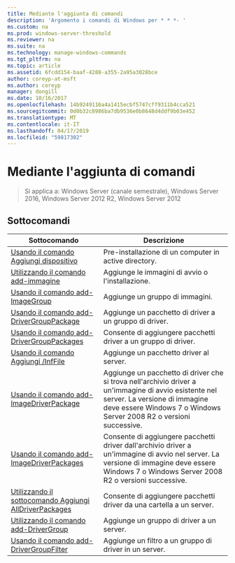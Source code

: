 ```yaml
---
title: Mediante l'aggiunta di comandi
description: 'Argomento i comandi di Windows per * * *- '
ms.custom: na
ms.prod: windows-server-threshold
ms.reviewer: na
ms.suite: na
ms.technology: manage-windows-commands
ms.tgt_pltfrm: na
ms.topic: article
ms.assetid: 6fcdd154-baaf-4288-a355-2a95a3028bce
author: coreyp-at-msft
ms.author: coreyp
manager: dongill
ms.date: 10/16/2017
ms.openlocfilehash: 14b9249116a4a1415ecbf5747cff9311b4cca521
ms.sourcegitcommit: 0d0b32c8986ba7db9536e0b8648d4ddf9b03e452
ms.translationtype: MT
ms.contentlocale: it-IT
ms.lasthandoff: 04/17/2019
ms.locfileid: "59817302"
---
```

# <a name="using-the-add-command"></a>Mediante l'aggiunta di comandi

>Si applica a: Windows Server (canale semestrale), Windows Server 2016, Windows Server 2012 R2, Windows Server 2012

## <a name="subcommands"></a>Sottocomandi
|Sottocomando|Descrizione|
|-------|--------|
|[Usando il comando Aggiungi dispositivo](using-the-add-device-command.md)|Pre-installazione di un computer in active directory.|
|[Utilizzando il comando add-immagine](using-the-add-image-command.md)|Aggiunge le immagini di avvio o l'installazione.|
|[Usando il comando add-ImageGroup](using-the-add-imagegroup-command.md)|Aggiunge un gruppo di immagini.|
|[Usando il comando add-DriverGroupPackage](using-the-add-drivergrouppackage-command.md)|Aggiunge un pacchetto di driver a un gruppo di driver.|
|[Usando il comando add-DriverGroupPackages](using-the-add-drivergrouppackages-command.md)|Consente di aggiungere pacchetti driver a un gruppo di driver.|
|[Usando il comando Aggiungi /InfFile](using-the-add-driverpackage-command.md)|Aggiunge un pacchetto driver al server.|
|[Usando il comando add-ImageDriverPackage](using-the-add-imagedriverpackage-command.md)|Aggiunge un pacchetto di driver che si trova nell'archivio driver a un'immagine di avvio esistente nel server. La versione di immagine deve essere Windows 7 o Windows Server 2008 R2 o versioni successive.|
|[Usando il comando add-ImageDriverPackages](using-the-add-imagedriverpackages-command.md)|Consente di aggiungere pacchetti driver dall'archivio driver a un'immagine di avvio nel server. La versione di immagine deve essere Windows 7 o Windows Server 2008 R2 o versioni successive.|
|[Utilizzando il sottocomando Aggiungi AllDriverPackages](using-the-add-alldriverpackages-subcommand.md)|Consente di aggiungere pacchetti driver da una cartella a un server.|
|[Utilizzando il comando add-DriverGroup](using-the-add-drivergroup-command.md)|Aggiunge un gruppo di driver a un server.|
|[Usando il comando add-DriverGroupFilter](using-the-add-drivergroupfilter-command.md)|Aggiunge un filtro a un gruppo di driver in un server.|
